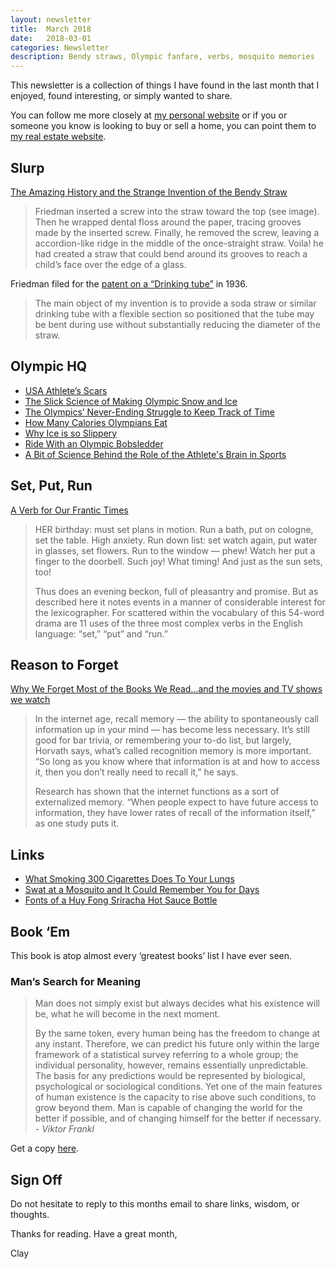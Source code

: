 ```yaml
---
layout: newsletter
title:  March 2018
date:   2018-03-01
categories: Newsletter
description: Bendy straws, Olympic fanfare, verbs, mosquito memories
---
```


This newsletter is a collection of things I have found in the last month that I enjoyed, found interesting, or simply wanted to share.

You can follow me more closely at [my personal website](http://claycarson.net "Personal Website") or if you or someone you know is looking to buy or sell a home, you can point them to [my real estate website](http://claycarson.com "Business Website ").


## Slurp

[The Amazing History and the Strange Invention of the Bendy Straw](https://www.theatlantic.com/business/archive/2011/11/the-amazing-history-and-the-strange-invention-of-the-bendy-straw/248923/?01r2a9gdkgac "The Amazing History and the Strange Invention of the Bendy Straw")

> Friedman inserted a screw into the straw toward the top (see image). Then he wrapped dental floss around the paper, tracing grooves made by the inserted screw. Finally, he removed the screw, leaving a accordion-like ridge in the middle of the once-straight straw. Voila! he had created a straw that could bend around its grooves to reach a child’s face over the edge of a glass.

Friedman filed for the [patent on a “Drinking tube”](https://patents.google.com/patent/US2094268 "Patent") in 1936.

> The main object of my invention is to provide a soda straw or similar drinking tube with a flexible section so positioned that the tube may be bent during use without substantially reducing the diameter of the straw.

## Olympic HQ

- [USA Athlete’s Scars](https://www.sbnation.com/2018/2/8/16868932/winter-olympics-pyeongchang-team-usa-athletes-scars "USA Athlete’s Scars")
- [The Slick Science of Making Olympic Snow and Ice](https://www.smithsonianmag.com/science-nature/slick-science-making-olympic-snow-and-ice-180968014/ "The Slick Science of Making Olympic Snow and Ice")
- [The Olympics’ Never-Ending Struggle to Keep Track of Time](https://www.newyorker.com/tech/elements/the-olympics-never-ending-struggle-to-keep-track-of-time "The Olympics’ Never-Ending Struggle to Keep Track of Time")
- [How Many Calories Olympians Eat](https://www.vox.com/2018/2/13/17003696/what-olympic-athletes-eat "How Many Calories Olympians Eat")
- [Why Ice is so Slippery](https://www.vox.com/science-and-health/2018/2/13/16973886/olympics-2018-ice-skating-science-speed "Why ice is so slippery")
- [Ride With an Olympic Bobsledder](https://www.youtube.com/watch?v=we_Cs4Q0P2A "Ride With an Olympic Bobsledder")
- [A Bit of Science Behind the Role of the Athlete's Brain in Sports](http://tingilinde.typepad.com/omenti/2018/02/science-behind-the-brain-in-athletics.html "A Bit of Science Behind the Role of the Athlete's Brain in Sports")

## Set, Put, Run

[A Verb for Our Frantic Times](http://www.nytimes.com/2011/05/29/opinion/29winchester.html "A Verb for Our Frantic Times")

> HER birthday: must set plans in motion. Run a bath, put on cologne, set the table. High anxiety. Run down list: set watch again, put water in glasses, set flowers. Run to the window — phew! Watch her put a finger to the doorbell. Such joy! What timing! And just as the sun sets, too!
> 
> Thus does an evening beckon, full of pleasantry and promise. But as described here it notes events in a manner of considerable interest for the lexicographer. For scattered within the vocabulary of this 54-word drama are 11 uses of the three most complex verbs in the English language: “set,” “put” and “run.”

## Reason to Forget

[Why We Forget Most of the Books We Read…and the movies and TV shows we watch](https://www.theatlantic.com/science/archive/2018/01/what-was-this-article-about-again/551603/ "Why We Forget Most of the Books We Read")

> In the internet age, recall memory — the ability to spontaneously call information up in your mind — has become less necessary. It’s still good for bar trivia, or remembering your to-do list, but largely, Horvath says, what’s called recognition memory is more important. “So long as you know where that information is at and how to access it, then you don’t really need to recall it,” he says.
> 
> Research has shown that the internet functions as a sort of externalized memory. “When people expect to have future access to information, they have lower rates of recall of the information itself,” as one study puts it.

## Links

- [What Smoking 300 Cigarettes Does To Your Lungs](https://www.youtube.com/watch?v=Dqqfl5kr4sU "What Smoking 300 Cigarettes Does To Your Lungs")
- [Swat at a Mosquito and It Could Remember You for Days](https://www.motherjones.com/environment/2018/01/study-swat-zika-mosquito-it-could-remember-you-for-days/ "Swat at a Mosquito and It Could Remember You for Days")
- [Fonts of a Huy Fong Sriracha Hot Sauce Bottle](https://twitter.com/jamescullen123/status/966672438816858113 "Fonts of a Huy Fong Sriracha Hot Sauce Bottle")

## Book ‘Em

This book is atop almost every ‘greatest books’ list I have ever seen.

### Man’s Search for Meaning

> Man does not simply exist but always decides what his existence will be, what he will become in the next moment.
> 
> By the same token, every human being has the freedom to change at any instant. Therefore, we can predict his future only within the large framework of a statistical survey referring to a whole group; the individual personality, however, remains essentially unpredictable. The basis for any predictions would be represented by biological, psychological or sociological conditions. Yet one of the main features of human existence is the capacity to rise above such conditions, to grow beyond them. Man is capable of changing the world for the better if possible, and of changing himself for the better if necessary. 
> *- Viktor Frankl*

Get a copy [here](https://www.amazon.com/Mans-Search-Meaning-Viktor-Frankl/dp/080701429X "Man's Search for Meaning").

## Sign Off

Do not hesitate to reply to this months email to share links, wisdom, or thoughts.

Thanks for reading. Have a great month,

Clay